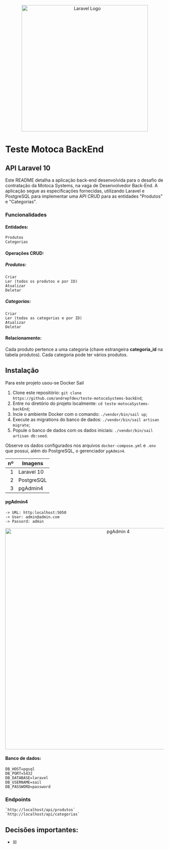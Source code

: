 <p align="center"><a href="https://laravel.com" target="_blank"><img src="https://raw.githubusercontent.com/laravel/art/master/logo-lockup/5%20SVG/2%20CMYK/1%20Full%20Color/laravel-logolockup-cmyk-red.svg" width="400" alt="Laravel Logo"></a></p>


# Teste Motoca BackEnd
## API Laravel 10

Este README detalha a aplicação back-end desenvolvida para o desafio de contratação da Motoca Systems, na vaga de Desenvolvedor Back-End. A aplicação segue as especificações fornecidas, utilizando Laravel e PostgreSQL para implementar uma API CRUD para as entidades "Produtos" e "Categorias".

### Funcionalidades

#### Entidades:
    Produtos
    Categorias

#### Operações CRUD:    
   ##### Produtos:
    Criar
    Ler (todos os produtos e por ID)
    Atualizar
    Deletar

   ##### Categorias:
    Criar
    Ler (todas as categorias e por ID)
    Atualizar
    Deletar

#### Relacionamento:

Cada produto pertence a uma categoria (chave estrangeira **categoria_id** na tabela produtos).
Cada categoria pode ter vários produtos.    

## Instalação

Para este projeto usou-se Docker Sail

1.  Clone este repositório: `git clone https://github.com/andrepfdev/teste-motocaSystems-backEnd`;
2.  Entre no diretório do projeto localmente: `cd teste-motocaSystems-backEnd`;
3.  Incie o ambiente Docker com o comando: `./vendor/bin/sail up`;
4.  Execute as migrations do banco de dados: `./vendor/bin/sail artisan migrate`;
5.  Popule o banco de dados com os dados iniciais: `./vendor/bin/sail artisan db:seed`.

Observe os dados configurados nos arquivos `docker-compose.yml` e `.env` que possui, além do PostgreSQL, o gerenciador `pgAdmin4`.

|  nº  | Imagens    |
|-----:|------------|
|     1| Laravel 10 |
|     2| PostgreSQL |
|     3| pgAdmin4   |

#### pgAdmin4
    -> URL: http:localhost:5050
    -> User: admin@admin.com
    -> Passord: admin

<p align="center"><img src="https://drive.google.com/file/d/1NAef-C2ivkt1E4aJZw6LbrXZYMV2xveG" width="700" alt="pgAdmin 4"></p>

#### Banco de dados:
    DB_HOST=pgsql
    DB_PORT=5432
    DB_DATABASE=laravel
    DB_USERNAME=sail
    DB_PASSWORD=password

### Endpoints
    `http://localhost/api/produtos`
    `http://localhost/api/categorias`

## Decisões importantes:
-[x]  

